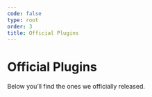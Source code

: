 ```yaml
---
code: false
type: root
order: 3
title: Official Plugins
---
```


# Official Plugins

Below you’ll find the ones we officially released.

<PluginsIndex :kuzzle-major="1" />
